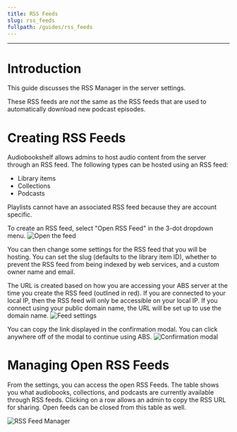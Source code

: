 ```yaml
---
title: RSS Feeds
slug: rss_feeds
fullpath: /guides/rss_feeds
---
```


---

# Introduction

This guide discusses the RSS Manager in the server settings.

These RSS feeds are *not* the same as the RSS feeds that are used to automatically download new podcast episodes.

# Creating RSS Feeds

Audiobookshelf allows admins to host audio content from the server through an RSS feed. The following types can be hosted using an RSS feed:
- Library items
- Collections
- Podcasts

Playlists cannot have an associated RSS feed because they are account specific.

To create an RSS feed, select "Open RSS Feed" in the 3-dot dropdown menu.
![Open the feed](/guides/rss_feeds/open_feed.jpg)

You can then change some settings for the RSS feed that you will be hosting. You can set the slug (defaults to the library item ID), whether to prevent the RSS feed from being indexed by web services, and a custom owner name and email.

The URL is created based on how you are accessing your ABS server at the time you create the RSS feed (outlined in red). If you are connected to your local IP, then the RSS feed will only be accessible on your local IP. If you connect using your public domain name, the URL will be set up to use the domain name.
![Feed settings](/guides/rss_feeds/feed_menu.jpg)

You can copy the link displayed in the confirmation modal. You can click anywhere off of the modal to continue using ABS.
![Confirmation modal](/guides/rss_feeds/confirmation.jpg)

# Managing Open RSS Feeds
From the settings, you can access the open RSS Feeds.
The table shows you what audiobooks, collections, and podcasts are currently available through RSS feeds.
Clicking on a row allows an admin to copy the RSS URL for sharing.
Open feeds can be closed from this table as well.

![RSS Feed Manager](/guides/rss_feeds/feed_manager.jpg)

